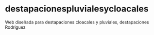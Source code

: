 # destapacionespluvialesycloacales
Web diseñada para destapaciones cloacales y pluviales, destapaciones Rodriguez
